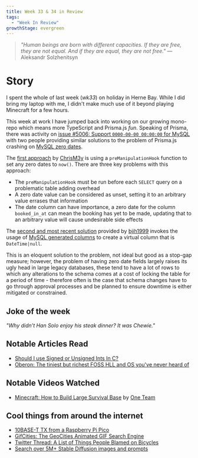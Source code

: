 ```yaml
---
title: Week 33 & 34 in Review
tags:
  - "Week In Review"
growthStage: evergreen
---
```


> _"Human beings are born with different capacities. If they are free, they are not equal. And if they are equal, they are not free."_
> — Aleksandr Solzhenitsyn

# Story
I spent the whole of last week (_wk33_) on holiday in Herne Bay. While I did bring my laptop with me, I didn't make much use of it beyond playing Minecraft for a few hours.

This week at work I have jumped back into working on our growing mono-repo which means more TypeScript and Prisma.js _fun_. Speaking of Prisma, there was activity on [issue #5006: Support `0000-00-00 00:00:00` for MySQL](https://github.com/prisma/prisma/issues/5006) with two people providing similar solutions to the problem of Prisma.js crashing on [MySQL zero dates](https://dev.mysql.com/doc/refman/5.7/en/sql-mode.html#sqlmode_no_zero_in_date).

The [first approach](https://github.com/prisma/prisma/issues/5006#issuecomment-1221208681) by [ChrisM3y](https://github.com/ChrisM3y) is using a `preManipulationHook` function to set any zero dates to `now()`. There are three key problems with this approach:

- The `preManipulationHook` must be run before each `SELECT` query on a problematic table adding overhead
- A zero date value can be considered as unset, setting it to an arbitrary value errases that information
- The date column can have importance, a zero date for the column `booked_in_at` can mean the booking has yet to be made, updating that to an arbitrary value will cause undesirable side effects

The [second and most recent solution](https://github.com/prisma/prisma/issues/5006#issuecomment-1224036491) provided by [bjih1999](https://github.com/bjih1999) invokes the usage of [MySQL generated columns](https://dev.mysql.com/doc/refman/5.7/en/create-table-generated-columns.html) to create a virtual column that is `DateTime|null`.

This is an eloquent solution to the problem, not ideal but good as a stop-gap measure; however, the problem of having zero date fields largely raises its ugly head in large legacy databases, these tend to have a lot of rows to which any alterations to the schema comes at a cost of locking the table for a period of time - therefore often is the case that schema changes have to go through approval processes and be planned to ensure downtime is either mitigated or constrained.

## Joke of the week
_"Why didn’t Han Solo enjoy his steak dinner? It was Chewie."_

## Notable Articles Read
- [Should I use Signed or Unsigned Ints In C?](https://blog.robertelder.org/signed-or-unsigned/)
- [Oberon: The tiniest but richest FOSS HLL and OS you've never heard of](http://ignorethecode.net/blog/2009/04/22/oberon/)

## Notable Videos Watched
- [Minecraft: How to Build Large Survival Base](https://www.youtube.com/watch?v=LQxESYwYqhw) by [One Team](https://www.youtube.com/channel/UCez_7W3tCOXBQ2EOuWk958w)

## Cool things from around the internet
- [10BASE-T TX from a Raspberry Pi Pico](https://github.com/kingyoPiyo/Pico-10BASE-T)
- [GifCities: The GeoCities Animated GIF Search Engine](https://gifcities.org/)
- [Twitter Thread: A List of Things People Blamed on Bicycles](https://twitter.com/paulisci/status/1561848479470694403)
- [Search over 5M+ Stable Diffusion images and prompts](https://lexica.art/)